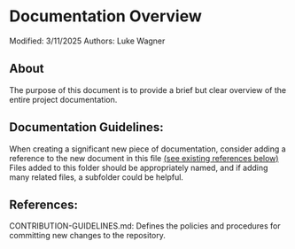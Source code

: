 # Documentation Overview
Modified: 3/11/2025
Authors:  Luke Wagner

## About

The purpose of this document is to provide a brief but clear overview of the entire project documentation.

## Documentation Guidelines:

When creating a significant new piece of documentation, consider adding a reference to the new document in this file [(see existing references below)](#references) Files added to this folder should be appropriately named, and if adding many related files, a subfolder could be helpful.

## References:

CONTRIBUTION-GUIDELINES.md: Defines the policies and procedures for committing new changes to the repository.